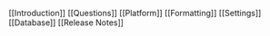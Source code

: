 [[Introduction]]
[[Questions]]
[[Platform]]
[[Formatting]]
[[Settings]]
[[Database]]
[[Release Notes]]